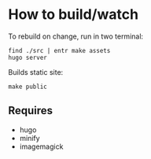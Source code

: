 # How to build/watch

To rebuild on change, run in two terminal:
```
find ./src | entr make assets
hugo server
```

Builds static site:
```
make public
```

## Requires

- hugo
- minify
- imagemagick
